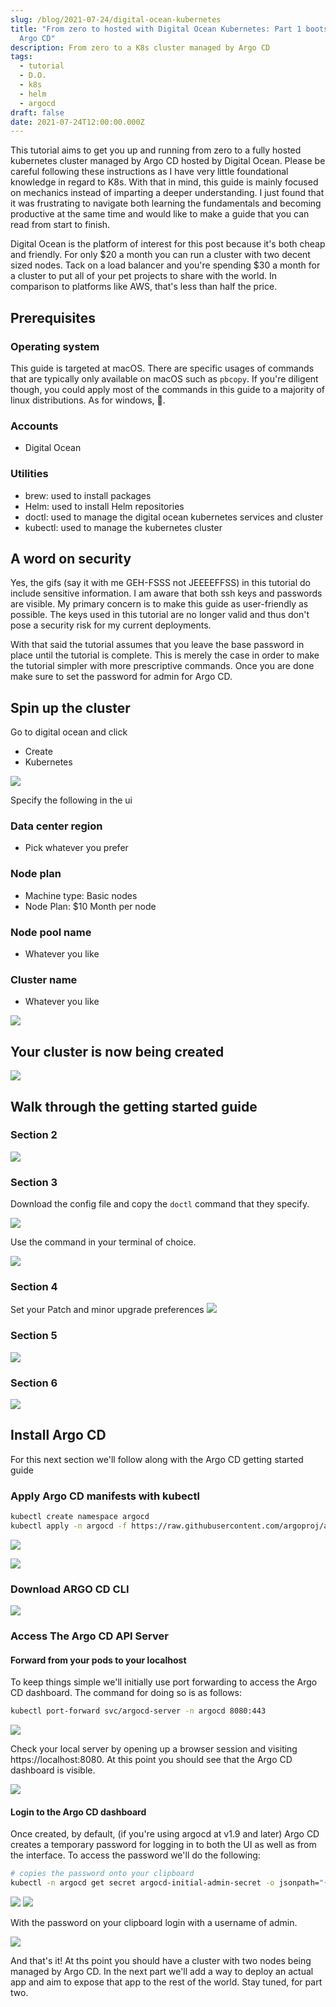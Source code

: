 ```yaml
---
slug: /blog/2021-07-24/digital-ocean-kubernetes
title: "From zero to hosted with Digital Ocean Kubernetes: Part 1 bootstrapping
  Argo CD"
description: From zero to a K8s cluster managed by Argo CD
tags:
  - tutorial
  - D.O.
  - k8s
  - helm
  - argocd
draft: false
date: 2021-07-24T12:00:00.000Z
---
```


This tutorial aims to get you up and running from zero to a fully hosted kubernetes cluster managed by Argo CD hosted by 
Digital Ocean. Please be careful following these instructions as I have very little foundational knowledge in regard to
K8s. With that in mind, this guide is mainly focused on mechanics instead of imparting a deeper understanding. I 
just found that it was frustrating to navigate both learning the fundamentals and becoming productive at the same time
and would like to make a guide that you can read from start to finish.

Digital Ocean is the platform of interest for this post because it's both cheap and friendly. For only \$20 a month you 
can run a cluster with two decent sized nodes. Tack on a load balancer and you're spending \$30 a month for a cluster to 
put all of your pet projects to share with the world. In comparison to platforms like AWS, that's less than half the 
price.

## Prerequisites

### Operating system

This guide is targeted at macOS. There are specific usages of commands that are typically only available on macOS such
as `pbcopy`. If you're diligent though, you could apply most of the commands in this guide to a majority of linux
distributions. As for windows, 🤷.

### Accounts

- Digital Ocean

[comment]: <> (- GitHub)

### Utilities

- brew: used to install packages
- Helm: used to install Helm repositories
- doctl: used to manage the digital ocean kubernetes services and cluster
- kubectl: used to manage the kubernetes cluster

## A word on security

Yes, the gifs (say it with me GEH-FSSS not JEEEEFFSS) in this tutorial do include sensitive information. I am aware 
that both ssh keys and passwords are visible. My primary concern is to make this guide as user-friendly as possible. 
The keys used in this tutorial are no longer valid and thus don't pose a security risk for my current deployments.

With that said the tutorial assumes that you leave the base password in place until the tutorial is complete. This
is merely the case in order to make the tutorial simpler with more prescriptive commands. Once you are done make
sure to set the password for admin for Argo CD.

## Spin up the cluster

Go to digital ocean and click
- Create
- Kubernetes

![](./part-1/create-cluster.gif)

Specify the following in the ui

### Data center region

- Pick whatever you prefer

### Node plan

- Machine type: Basic nodes
- Node Plan: \$10 Month per node
    
### Node pool name

- Whatever you like

### Cluster name

- Whatever you like
    
![](./part-1/name-cluster-and-pools.gif)

## Your cluster is now being created

![](part-1/wait-for-cluster.gif)

## Walk through the getting started guide

### Section 2

![](part-1/do-step-2.gif)

### Section 3 

Download the config file and copy the `doctl` command that they specify.

![](part-1/do-step-3.gif)

Use the command in your terminal of choice.

![](part-1/do-step-3-1.gif)

### Section 4

Set your Patch and minor upgrade preferences
![](part-1/do-step-4.gif)

### Section 5

![](part-1/do-step-5.gif)

### Section 6

![](part-1/do-step-6.gif)

## Install Argo CD

For this next section we'll follow along with the Argo CD getting started guide

### Apply Argo CD manifests with kubectl

```bash
kubectl create namespace argocd
kubectl apply -n argocd -f https://raw.githubusercontent.com/argoproj/argo-cd/stable/manifests/install.yaml
```

![](part-2/guide-step-1.gif)

![](part-2/apply-argo.gif)

### Download ARGO CD CLI

![](part-2/guide-step-2.gif)

### Access The Argo CD API Server

#### Forward from your pods to your localhost

To keep things simple we'll initially use port forwarding to access the Argo CD dashboard. The command for doing so
is as follows:

```bash
kubectl port-forward svc/argocd-server -n argocd 8080:443
```

![](part-2/cli-forward-port.gif)

Check your local server by opening up a browser session and visiting https://localhost:8080. At this point you
should see that the Argo CD dashboard is visible.

![](part-2/check-local-server.gif)

#### Login to the Argo CD dashboard

Once created, by default, (if you're using argocd at v1.9 and later) Argo CD creates a temporary password for 
logging in to both the UI as well as from the interface. To access the password we'll do the following:

```bash
# copies the password onto your clipboard
kubectl -n argocd get secret argocd-initial-admin-secret -o jsonpath="{.data.password}" | base64 -d | pbcopy
```

![](part-2/guide-step-4.gif)
![](part-2/get-password.gif)

With the password on your clipboard login with a username of admin.

![](part-2/login.gif)


And that's it! At ths point you should have a cluster with two nodes being managed by Argo CD. In the next part
we'll add a way to deploy an actual app and aim to expose that app to the rest of the world. Stay tuned, for part two.

